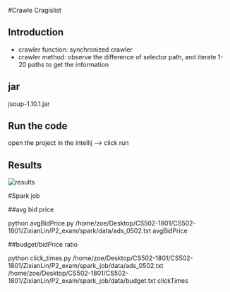 #Crawle Cragislist

## Introduction
* crawler function: synchronized crawler 
* crawler method: observe the difference of selector path, and iterate 1-20 paths to get the information 

## jar
jsoup-1.10.1.jar

## Run the code
open the project in the intellij --> click run

## Results
![results](https://github.com/zhewangjoe/CS502-1801/blob/zixianlin/ZixianLin/P2_exam/rentCrawler%20results.PNG)

#Spark job

##avg bid price

python avgBidPrice.py /home/zoe/Desktop/CS502-1801/CS502-1801/ZixianLin/P2_exam/spark/data/ads_0502.txt avgBidPrice


##budget/bidPrice ratio

python click_times.py /home/zoe/Desktop/CS502-1801/CS502-1801/ZixianLin/P2_exam/spark_job/data/ads_0502.txt /home/zoe/Desktop/CS502-1801/CS502-1801/ZixianLin/P2_exam/spark_job/data/budget.txt clickTimes


